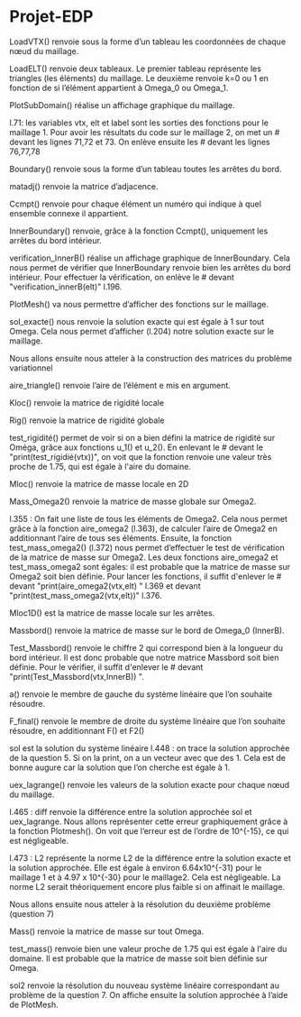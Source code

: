 # Projet-EDP

LoadVTX() renvoie sous la forme d’un tableau les coordonnées de chaque nœud du maillage.

LoadELT() renvoie deux tableaux.  Le premier tableau représente les triangles (les éléments) du maillage. Le deuxième renvoie k=0 ou 1 en fonction de si l’élément appartient à Omega_0 ou Omega_1.

PlotSubDomain() réalise un affichage graphique du maillage.

l.71: les variables vtx, elt et label sont les sorties des fonctions pour le maillage 1. Pour avoir les résultats du code sur le maillage 2, on met un # devant les lignes 71,72 et 73. On enlève ensuite les # devant les lignes 76,77,78


Boundary() renvoie sous la forme d’un tableau toutes les arrêtes du bord.

matadj() renvoie la matrice d’adjacence. 

Ccmpt() renvoie pour chaque élément un numéro qui indique à quel ensemble connexe il appartient. 

InnerBoundary() renvoie, grâce à la fonction Ccmpt(), uniquement les arrêtes du bord intérieur. 

verification_InnerB() réalise un affichage graphique de InnerBoundary. Cela nous permet de vérifier que InnerBoundary  renvoie bien les arrêtes du bord intérieur.  Pour effectuer la vérification, on enlève le # devant "verification_innerB(elt)" l.196.

PlotMesh()  va nous permettre d’afficher des fonctions sur le maillage.


sol_exacte() nous renvoie la solution exacte qui est égale à 1 sur tout Omega. Cela nous permet d’afficher (l.204) notre solution exacte sur le maillage.




Nous allons ensuite nous atteler à la construction des matrices du problème variationnel


aire_triangle() renvoie l’aire de l’élément e mis en argument.

Kloc() renvoie la matrice de rigidité locale 

Rig()  renvoie la matrice de rigidité globale


test_rigidité() permet de voir si on a bien défini la matrice de rigidité sur Oméga, grâce aux fonctions u_1() et u_2(). En enlevant le # devant le "print(test_rigidié(vtx))", on voit que la fonction renvoie une valeur très proche de 1.75, qui est égale à l'aire du domaine.

Mloc() renvoie la matrice de masse locale en 2D

Mass_Omega2()  renvoie la matrice de masse globale sur Omega2.

l.355 : On fait une liste de tous les éléments de Omega2. Cela nous permet grâce à la fonction aire_omega2 (l.363), de calculer l’aire de Omega2 en additionnant l’aire de tous ses éléments. Ensuite, la fonction test_mass_omega2() (l.372) nous permet d’effectuer le test de vérification de la matrice de masse sur Omega2.  Les deux fonctions aire_omega2 et test_mass_omega2 sont égales: il est probable que la matrice de masse sur Omega2 soit bien définie. Pour lancer les fonctions, il suffit d'enlever le # devant "print(aire_omega2(vtx,elt) " l.369 et devant "print(test_mass_omega2(vtx,elt))" l.376.

Mloc1D() est la matrice de masse locale sur les arrêtes.

Massbord() renvoie la matrice de masse sur le bord de Omega_0 (InnerB).

Test_Massbord() renvoie  le chiffre 2 qui correspond bien à la longueur du bord intérieur. Il est donc probable que notre matrice Massbord soit bien définie. Pour le vérifier, il suffit d'enlever le # devant "print(Test_Massbord(vtx,InnerB)) ".

a() renvoie le membre de gauche du système linéaire que l’on souhaite résoudre.


F_final() renvoie le membre de droite du système linéaire que l’on souhaite résoudre, en additionnant F() et F2()

sol est la solution du système linéaire
l.448 : on trace la solution approchée de la question 5. Si on la print, on a un vecteur avec que des 1. Cela est de bonne augure car la solution que l’on cherche est égale à 1.

uex_lagrange() renvoie les valeurs de la solution exacte pour chaque nœud du maillage.

l.465 : diff renvoie la différence entre la solution approchée sol et uex_lagrange. Nous allons représenter cette erreur graphiquement grâce à la fonction Plotmesh().  On voit que l’erreur est de l’ordre de 10^{-15}, ce qui est négligeable. 


l.473 : L2  représente la norme L2 de la différence entre la solution exacte et la solution approchée. Elle est égale à environ 6.64x10^{-31} pour le maillage 1 et à 4.97 x 10^{-30} pour le maillage2. Cela est négligeable. La norme L2 serait théoriquement encore plus faible si on affinait le maillage.


Nous allons ensuite nous atteler à la résolution du deuxième problème (question 7)

Mass()  renvoie la matrice de masse sur tout Omega. 

test_mass() renvoie bien une valeur proche de 1.75 qui est égale à l'aire du domaine. Il est probable que la matrice de masse soit bien définie sur Omega.

sol2 renvoie la résolution du nouveau système linéaire correspondant au problème de la question 7. On affiche ensuite  la solution approchée à l’aide de PlotMesh.

